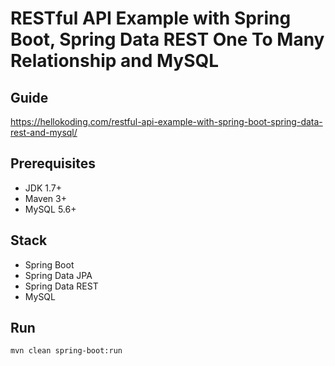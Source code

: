 # RESTful API Example with Spring Boot, Spring Data REST One To Many Relationship and MySQL

## Guide
https://hellokoding.com/restful-api-example-with-spring-boot-spring-data-rest-and-mysql/

## Prerequisites
- JDK 1.7+
- Maven 3+
- MySQL 5.6+

## Stack
- Spring Boot
- Spring Data JPA
- Spring Data REST
- MySQL

## Run
`mvn clean spring-boot:run`